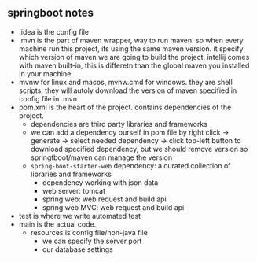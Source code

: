 ## springboot notes
- .idea is the config file
- .mvn is the part of maven wrapper, way to run maven. so when every machine run this project, its using the same maven version. it specify which version of maven we are going to build the project. intellij comes with maven built-in, this is differetn than the global maven you installed in your machine.
- mvnw for linux and macos, mvnw.cmd for windows. they are shell scripts, they will autoly download the version of maven specified in config file in .mvn
- pom.xml is the heart of the project. contains dependencies of the project.
  - dependencies are third party libraries and frameworks
  - we can add a dependency ourself in pom file by right click -> generate -> select needed dependency -> click top-left button to download specified dependency, but we should remove version so springtboot/maven can manage the version
  - `spring-boot-starter-web` dependency: a curated collection of libraries and frameworks
    - dependency working with json data 
    - web server: tomcat
    - spring web: web request and build api
    - spring web MVC: web request and build api
- test is where we write automated test
- main is the actual code. 
  - resources is config file/non-java file
    - we can specify the server port
    - our database settings
